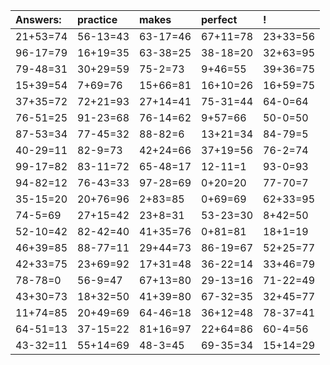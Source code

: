| Answers: | practice | makes | perfect | ! |
| :--- | :--- | :--- | :--- | :--- |
| 21+53=74 | 56-13=43 | 63-17=46 | 67+11=78 | 23+33=56 | 
| 96-17=79 | 16+19=35 | 63-38=25 | 38-18=20 | 32+63=95 | 
| 79-48=31 | 30+29=59 | 75-2=73 | 9+46=55 | 39+36=75 | 
| 15+39=54 | 7+69=76 | 15+66=81 | 16+10=26 | 16+59=75 | 
| 37+35=72 | 72+21=93 | 27+14=41 | 75-31=44 | 64-0=64 | 
| 76-51=25 | 91-23=68 | 76-14=62 | 9+57=66 | 50-0=50 | 
| 87-53=34 | 77-45=32 | 88-82=6 | 13+21=34 | 84-79=5 | 
| 40-29=11 | 82-9=73 | 42+24=66 | 37+19=56 | 76-2=74 | 
| 99-17=82 | 83-11=72 | 65-48=17 | 12-11=1 | 93-0=93 | 
| 94-82=12 | 76-43=33 | 97-28=69 | 0+20=20 | 77-70=7 | 
| 35-15=20 | 20+76=96 | 2+83=85 | 0+69=69 | 62+33=95 | 
| 74-5=69 | 27+15=42 | 23+8=31 | 53-23=30 | 8+42=50 | 
| 52-10=42 | 82-42=40 | 41+35=76 | 0+81=81 | 18+1=19 | 
| 46+39=85 | 88-77=11 | 29+44=73 | 86-19=67 | 52+25=77 | 
| 42+33=75 | 23+69=92 | 17+31=48 | 36-22=14 | 33+46=79 | 
| 78-78=0 | 56-9=47 | 67+13=80 | 29-13=16 | 71-22=49 | 
| 43+30=73 | 18+32=50 | 41+39=80 | 67-32=35 | 32+45=77 | 
| 11+74=85 | 20+49=69 | 64-46=18 | 36+12=48 | 78-37=41 | 
| 64-51=13 | 37-15=22 | 81+16=97 | 22+64=86 | 60-4=56 | 
| 43-32=11 | 55+14=69 | 48-3=45 | 69-35=34 | 15+14=29 | 
